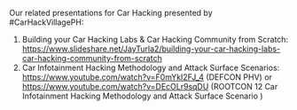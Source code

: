 Our related presentations for Car Hacking presented by #CarHackVillagePH:
1. Building your Car Hacking Labs & Car Hacking Community from Scratch: https://www.slideshare.net/JayTurla2/building-your-car-hacking-labs-car-hacking-community-from-scratch
2. Car Infotainment Hacking Methodology and Attack Surface Scenarios:  https://www.youtube.com/watch?v=F0mYkI2FJ_4 (DEFCON PHV) or https://www.youtube.com/watch?v=DEcOLr9sqDU (ROOTCON 12 Car Infotainment Hacking Methodology and Attack Surface Scenario )

